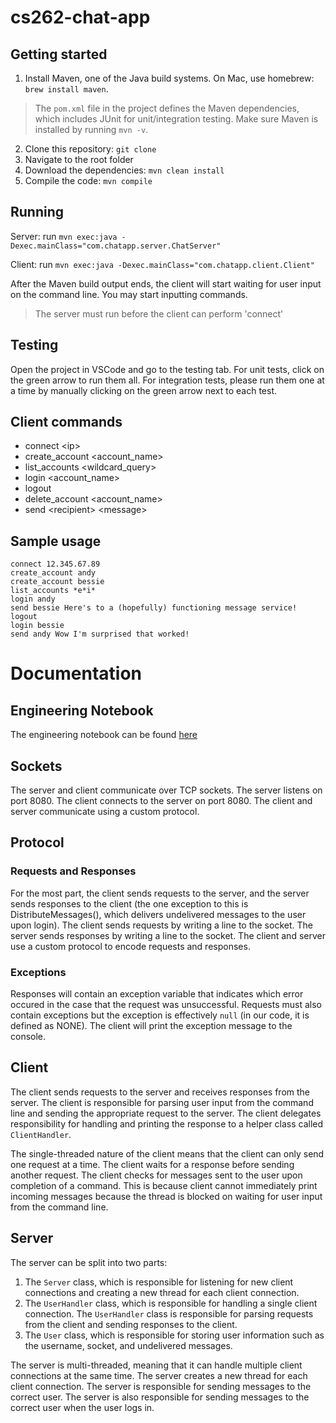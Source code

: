 # cs262-chat-app

## Getting started
1. Install Maven, one of the Java build systems. On Mac, use homebrew: `brew install maven`.
> The `pom.xml` file in the project defines the Maven dependencies, which includes JUnit for unit/integration testing. Make sure Maven is installed by running `mvn -v`.
2. Clone this repository: `git clone`
3. Navigate to the root folder
4. Download the dependencies: `mvn clean install`
5. Compile the code: `mvn compile`

## Running

Server: run `mvn exec:java -Dexec.mainClass="com.chatapp.server.ChatServer"`

Client: run `mvn exec:java -Dexec.mainClass="com.chatapp.client.Client"`

After the Maven build output ends, the client will start waiting for user input on the command line. You may start inputting commands.

> The server must run before the client can perform 'connect'

## Testing
Open the project in VSCode and go to the testing tab. For unit tests, click on the green arrow to run them all. For integration tests, please run them one at a time by manually clicking on the green arrow next to each test.

## Client commands
- connect \<ip\>
- create_account \<account_name\>
- list_accounts \<wildcard_query\>
- login \<account_name\>
- logout
- delete_account \<account_name\>
- send \<recipient\> \<message\>

## Sample usage
```
connect 12.345.67.89
create_account andy
create_account bessie
list_accounts *e*i*
login andy
send bessie Here's to a (hopefully) functioning message service!
logout
login bessie
send andy Wow I'm surprised that worked!
```

# Documentation
## Engineering Notebook
The engineering notebook can be found [here](https://docs.google.com/document/d/1cd2ADotJJuukOL3ebo9es9_DIUSupXIdjXFgi5i30cU/edit?usp=sharing)
## Sockets
The server and client communicate over TCP sockets. The server listens on port 8080. The client connects to the server on port 8080. The client and server communicate using a custom protocol. 
## Protocol
### Requests and Responses
For the most part, the client sends requests to the server, and the server sends responses to the client (the one exception to this is DistributeMessages(), which delivers undelivered messages to the user upon login). The client sends requests by writing a line to the socket. The server sends responses by writing a line to the socket. The client and server use a custom protocol to encode requests and responses.

### Exceptions
Responses will contain an exception variable that indicates which error occured in the case that the request was unsuccessful. Requests must also contain exceptions but the exception is effectively `null` (in our code, it is defined as NONE). The client will print the exception message to the console.

## Client
The client sends requests to the server and receives responses from the server. The client is responsible for parsing user input from the command line and sending the appropriate request to the server. The client delegates responsibility for handling and printing the response to a helper class called `ClientHandler`.

The single-threaded nature of the client means that the client can only send one request at a time. The client waits for a response before sending another request. The client checks for messages sent to the user upon completion of a command. This is because client cannot immediately print incoming messages because the thread is blocked on waiting for user input from the command line.

## Server
The server can be split into two parts:
1. The `Server` class, which is responsible for listening for new client connections and creating a new thread for each client connection.
2. The `UserHandler` class, which is responsible for handling a single client connection. The `UserHandler` class is responsible for parsing requests from the client and sending responses to the client.
3. The `User` class, which is responsible for storing user information such as the username, socket, and undelivered messages.

The server is multi-threaded, meaning that it can handle multiple client connections at the same time. The server creates a new thread for each client connection. The server is responsible for sending messages to the correct user. The server is also responsible for sending messages to the correct user when the user logs in.
